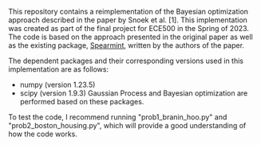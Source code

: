 This repository contains a reimplementation of the Bayesian optimization approach described in the paper by Snoek et al. [1]. This implementation was created as part of the final project for ECE500 in the Spring of 2023. The code is based on the approach presented in the original paper as well as the existing package, [Spearmint](https://github.com/JasperSnoek/spearmint), written by the authors of the paper.

The dependent packages and their corresponding versions used in this implementation are as follows:
- numpy (version 1.23.5)
- scipy (version 1.9.3)
Gaussian Process and Bayesian optimization are performed based on these packages.

To test the code, I recommend running "prob1_branin_hoo.py" and "prob2_boston_housing.py", which will provide a good understanding of how the code works.
